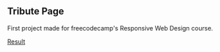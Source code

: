 ## Tribute Page

First project made for freecodecamp's Responsive Web Design course.

[Result](https://raizaarcanjo.github.io/TributePage/)
